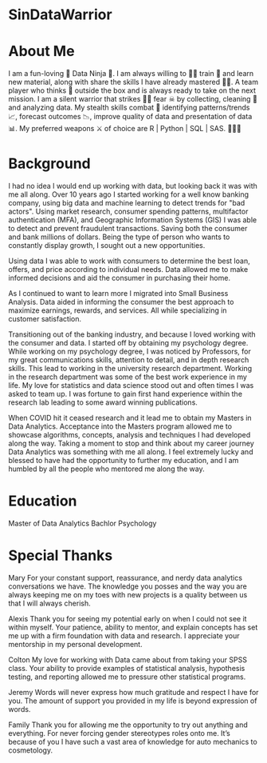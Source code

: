 # SinDataWarrior
# About Me
I am a fun-loving 🥰 Data Ninja 🥷. I am always willing to 🏋️‍♀️ train 💪 and learn new material, along with share the skills I have already mastered 👩‍🎓. A team player who thinks 🤔 outside the box and is always ready to take on the next mission. I am a silent warrior  that strikes 🤾‍♀️ fear ☠ by collecting, cleaning 🧹 and analyzing data. My stealth skills combat 👊 identifying patterns/trends 📈, forecast outcomes 📉, improve quality of data and presentation of data 📊. My preferred weapons ⚔ of choice are R | Python | SQL | SAS. 🙉🙈🙈

# Background

I had no idea I would end up working with data, but looking back it was with me all along. Over 10 years ago I started working for a well know banking company, using big data and machine learning to detect trends for "bad actors". Using market research, consumer spending patterns, multifactor authentication (MFA), and Geographic Information Systems (GIS) I was able to detect and prevent fraudulent transactions. Saving both the consumer and bank millions of dollars. Being the type of person who wants to constantly display growth, I sought out a new opportunities. 

Using data I was able to work with consumers to determine the best loan, offers, and price according to individual needs. Data allowed me to make informed decisions and aid the consumer in purchasing their home. 

As I continued to want to learn more I migrated into Small Business Analysis. Data aided in informing the consumer the best approach to maximize earnings, rewards, and services. All while specializing in customer satisfaction. 

Transitioning out of the banking industry, and because I loved working with the consumer and data. I started off by obtaining my psychology degree. While working on my psychology degree, I was noticed by Professors, for my great communications skills, attention to detail, and in depth research skills. This lead to working in the university research department. 
Working in the research department was some of the best work experience in  my life. My love for statistics and data science stood out and often times I was asked to team up. I was fortune to  gain first hand experience within the research lab leading to some award winning publications. 

When COVID hit it ceased research and it lead me to obtain my Masters in Data Analytics. Acceptance into the Masters program allowed me to showcase algorithms, concepts, analysis and techniques I had developed along the way. 
Taking a moment to stop and think about my career journey Data Analytics was something with me all along. I feel extremely lucky and blessed to have had the opportunity to further my education, and I am humbled by all the people who mentored me along the way. 

# Education
Master of Data Analytics
Bachlor Psychology


# Special Thanks

Mary
For your constant support, reassurance, and nerdy data analytics conversations we have. The knowledge you posses and the way you are always keeping me on my toes with new projects is a quality between us that I will always cherish. 

Alexis 
Thank you for seeing my potential early on when I could not see it within myself. Your patience, ability to mentor, and explain concepts has set me up with a firm foundation with data and research. I appreciate your mentorship in my personal development. 

Colton 
My love for working with Data came about from taking your SPSS class. Your ability to provide examples of statistical analysis, hypothesis testing, and reporting allowed me to pressure other statistical programs. 

Jeremy 
Words will never express how much gratitude and respect I have for you. The amount of support you provided in my life is beyond expression of words. 

Family
Thank you for allowing me the opportunity to try out anything and everything. For never forcing gender stereotypes roles onto me. It’s because of you I have such a vast area of knowledge for auto mechanics to cosmetology.


